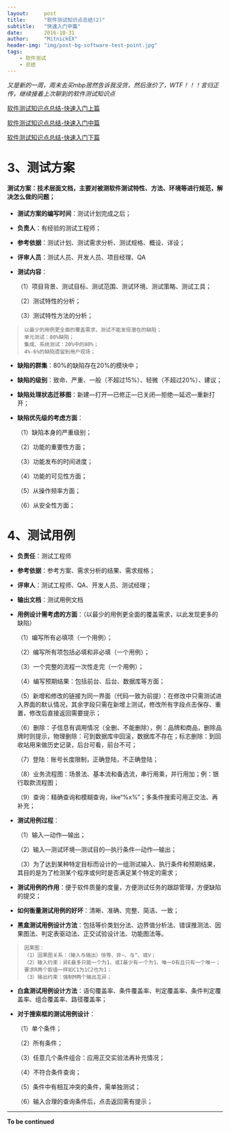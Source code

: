 ```yaml
---
layout:     post
title:      "软件测试知识点总结(2)"
subtitle:   "快速入门中篇"
date:       2016-10-31
author:     "MitnickEX"
header-img: "img/post-bg-software-test-point.jpg"
tags:
    - 软件测试
    - 总结
---
```


*又是新的一周，周末去买mbp居然告诉我没货，然后涨价了，WTF！！！言归正传，继续接着上次聊到的软件测试知识点*

[软件测试知识点总结-快速入门上篇](http://mitnickex.github.io/2016/10/28/software_test_point1/)

[软件测试知识点总结-快速入门中篇](http://mitnickex.github.io/2016/10/31/software_test_point2/)

[软件测试知识点总结-快速入门下篇](http://mitnickex.github.io/2016/11/02/software_test_point3/)

# 3、测试方案 #

#### 测试方案：技术层面文档，主要对被测软件测试特性、方法、环境等进行规范，解决怎么做的问题； ####

- **测试方案的编写时间**：测试计划完成之后；
- **负责人**：有经验的测试工程师；
- **参考依据**：测试计划、测试需求分析、测试规格、概设、详设；
- **评审人员**：测试人员、开发人员、项目经理、QA
- **测试内容**：

	（1）项目背景、测试目标、测试范围、测试环境、测试策略、测试工具；
	
	（2）测试特性的分析；
	
	（3）测试特性方法的分析；

>     以最少的用例更全面的覆盖需求，测试不能发现潜在的缺陷；
>     单元测试：80%缺陷；
>     集成、系统测试：20%中的80%；
>     4%-6%的缺陷遗留到用户现场；

- **缺陷的群集**：80%的缺陷存在20%的模块中；
- **缺陷的级别**：致命、严重、一般（不超过15%）、轻微（不超过20%）、建议；
- **缺陷处理状态迁移图**：新建—打开—已修正—已关闭—拒绝—延迟—重新打开；
- **缺陷优先级的考虑方面**：

	（1）缺陷本身的严重级别；
	
	（2）功能的重要性方面；
	
	（3）功能发布的时间进度；
	
	（4）功能的可见性方面；
	
	（5）从操作频率方面；
	
	（6）从安全性方面；

# 4、测试用例 #

- **负责任**：测试工程师 
- **参考依据**：参考方案、需求分析的结果、需求规格；
- **评审人**：测试工程师、QA、开发人员、测试经理；
- **输出文档**：测试用例文档
- **用例设计需考虑的方面**：（以最少的用例更全面的覆盖需求，以此发现更多的缺陷）

	（1）编写所有必填项（一个用例）；
	
	（2）编写所有项包括必填和非必填（一个用例）；
	
	（3）一个完整的流程一次性走完（一个用例）；
	
	（4）编写预期结果：包括前台、后台、数据库等方面；
	
	（5）新增和修改的链接为同一界面（代码一致为前提）：在修改中只需测试进入界面的默认情况，其余字段只需在新增上测试，修改所有字段点击保存、重置，修改后直接返回需要提示；
	
	（6）删除：子信息有调用情况（全删、不能删除），例：品牌和商品，删除品牌时则提示，物理删除：可到数据库中回滚，数据库不存在；标志删除：到回收站用来做历史记录，后台可看，前台不可；
	
	（7）登陆：账号长度限制，正确登陆，不正确登陆；
	
	（8）业务流程图：场景法、基本流和备选流，串行用乘，并行用加；例：银行取款流程图；
	
	（9）查询：精确查询和模糊查询，like“%x%”；多条件搜索可用正交法、再补充；


- **测试用例过程**：

	（1）输入—动作—输出；
	
	（2）输入—测试环境—测试目的—执行条件—动作—输出；
	
	（3）为了达到某种特定目标而设计的一组测试输入、执行条件和预期结果，其目的是为了检测某个程序或何时是否满足某个特定的需求；

- **测试用例的作用**：便于软件质量的度量，方便测试任务的跟踪管理，方便缺陷的提交；
- **如何衡量测试用例的好坏**：清晰、准确、完整、简洁、一致；
- **黑盒测试用例设计方法**：包括等价类划分法、边界值分析法、错误推测法、因果图法、判定表驱动法、正交试验设计法、功能图法等。
	
>     因果图：
>     （1）因果图关系：（输入与输出）恒等、非~、与^、或V；
>     （2）输入约束：异E最多只能一个为1、或I最少有一个为1、唯一O有且只有一个唯一；要求R两个取值一样如C1为1C2也为1；
>     （3）输出约束：强制M两个输出互异；

- **白盒测试用例设计方法**：语句覆盖率、条件覆盖率、判定覆盖率、条件判定覆盖率、组合覆盖率、路径覆盖率；
- **对于搜索框的测试用例设计**：

	（1）单个条件；
	
	（2）所有条件；
	
	（3）任意几个条件组合：应用正交实验法再补充情况；
	
	（4）不符合条件查询；
	
	（5）条件中有相互冲突的条件，需单独测试；
	
	（6）输入合理的查询条件后，点击返回需有提示；


---
**To be continued**